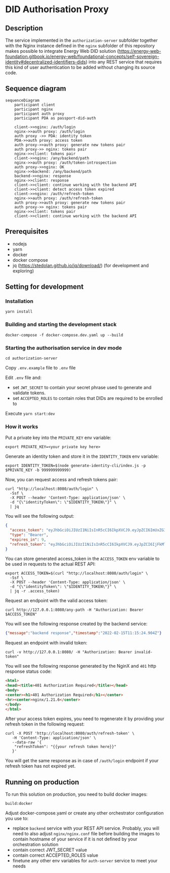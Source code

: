 # DID Authorisation Proxy

## Description
The service implemented in the `authorization-server` subfolder together with the Nginx instance defined in the `nginx`
subfolder of this repository makes possible to integrate Energy Web DID
solution (https://energy-web-foundation.gitbook.io/energy-web/foundational-concepts/self-sovereign-identity#decentralized-identifiers-dids)
into any REST service that requires this kind of user authentication to be added without changing its source code.

## Sequence diagram

```mermaid
sequenceDiagram
    participant client
    participant nginx
    participant auth proxy
    participant PDA as passport-did-auth
   
    client->>nginx: /auth/login
    nginx->>auth proxy: /auth/login
    auth proxy ->> PDA: identity token
    PDA->>auth proxy: access token
    auth proxy->>auth proxy: generate new tokens pair
    auth proxy->> nginx: tokens pair
    nginx->>client: tokens pair
    client->>nginx: /any/backend/path
    nginx->>auth proxy: /auth/token-introspection
    auth proxy->>nginx: OK
    nginx->>backend: /any/backend/path
    backend->>nginx: response
    nginx->>client: response
    client->>client: continue working with the backend API
    client->>client: detect access token expired
    client->>nginx: /auth/refresh-token
    nginx->>auth proxy: /auth/refresh-token
    auth proxy->>auth proxy: generate new tokens pair
    auth proxy->> nginx: tokens pair
    nginx->>client: tokens pair
    client->>client: continue working with the backend API
```

## Prerequisites
- nodejs
- yarn
- docker
- docker compose
- jq (https://stedolan.github.io/jq/download/) (for development and exploring)

## Setting for development

### Installation
```shell
yarn install
```

### Building and starting the development stack
```shell
docker-compose -f docker-compose.dev.yaml up --build
```

### Starting the authorisation service in dev mode
```shell
cd authorization-server
```
Copy `.env.example` file to `.env` file

Edit `.env` file and:
- set `JWT_SECRET` to contain your secret phrase used to generate and validate tokens.
- set `ACCEPTED_ROLES` to contain roles that DIDs are required to be enrolled to

Execute `yarn start:dev`

### How it works
Put a private key into the `PRIVATE_KEY` env variable:
```shell
export PRIVATE_KEY=<your private key here>
```

Generate an identity token and store it in the `IDENTITY_TOKEN` env variable:
```shell
export IDENTITY_TOKEN=$(node generate-identity-cli/index.js -p $PRIVATE_KEY -b 999999999999)
```

Now, you can request access and refresh tokens pair:
```shell
curl "http://localhost:8080/auth/login" \
  -Ssf \
  -X POST --header 'Content-Type: application/json' \
  -d "{\"identityToken\": \"$IDENTITY_TOKEN\"}" \
  | jq
```

You will see the following output:
```json
{
  "access_token": "eyJhbGciOiJIUzI1NiIsInR5cCI6IkpXVCJ9.eyJpZCI6ImUxZGI1Y2EyLTNlNTUtNDc5NC04N2U4LWNmMDM2YTNjYjBjMCIsImRpZCI6ImRpZDpldGhyOjB4ODJGY0IzMTM4NUVhQmUyNjFFNGU2MDAzYjlGMkNiMmFmMzRlMjY1NCIsInJvbGVzIjpbInJvbGUxLnJvbGVzLmFwcC10ZXN0Mi5hcHBzLmFydHVyLmlhbS5ld2MiXSwiaWF0IjoxNjQ0OTIzMjk5LCJleHAiOjE2NDQ5MjMzMDl9.XFR4V76W_6Ox8-ocVNDSGBNTLpdBNdo5kU1gvpnovOs",
  "type": "Bearer",
  "expires_in": 9,
  "refresh_token": "eyJhbGciOiJIUzI1NiIsInR5cCI6IkpXVCJ9.eyJpZCI6IjFkMTQ0M2JkLWFkOTktNGZhZC04ZTYyLTVmOGVlMzI2MWQ5YiIsImRpZCI6ImRpZDpldGhyOjB4ODJGY0IzMTM4NUVhQmUyNjFFNGU2MDAzYjlGMkNiMmFmMzRlMjY1NCIsInJvbGVzIjpbInJvbGUxLnJvbGVzLmFwcC10ZXN0Mi5hcHBzLmFydHVyLmlhbS5ld2MiXSwiaWF0IjoxNjQ0OTIzMjk5LCJleHAiOjE2NDQ5MjM4OTl9.1n8TiG1cPSZEfJdj209TQylWqKyU2BDXHUX4loGyggU"
}
```

You can store generated access_token in the `ACCESS_TOKEN` env variable to be used in requests to the actual REST API:

```shell
export ACCESS_TOKEN=$(curl "http://localhost:8080/auth/login" \
  -Ssf \
  -X POST --header 'Content-Type: application/json' \
  -d "{\"identityToken\": \"$IDENTITY_TOKEN\"}" \
  | jq -r .access_token) 
```

Request an endpoint with the valid access token:
```shell
curl http://127.0.0.1:8080/any-path -H "Authorization: Bearer $ACCESS_TOKEN"
```

You will see the following response created by the backend service:

```json
{"message":"backend response","timestamp":"2022-02-15T11:15:24.904Z"}
```

Request an endpoint with invalid token:
```shell
curl -v http://127.0.0.1:8080/ -H "Authorization: Bearer invalid-token"
```

You will see the following response generated by the NginX and `401` http response status code:
```html
<html>
<head><title>401 Authorization Required</title></head>
<body>
<center><h1>401 Authorization Required</h1></center>
<hr><center>nginx/1.21.6</center>
</body>
</html>
```

After your access token expires, you need to regenerate it by providing your refresh token in the following request:
```shell
curl -X POST 'http://localhost:8080/auth/refresh-token' \
   -H 'Content-Type: application/json' \
   --data-raw '{
    "refreshToken": "{{your refresh token here}}"
   }'
```

You will get the same response as in case of `/auth/login` endpoint if your refresh token has not expired yet.

## Running on production

To run this solution on production, you need to build docker images:
```shell
build:docker
```

Adjust docker-compose.yaml or create any other orchestrator configuration you use to:
- replace `backend` service with your REST API service. Probably, you will need to also adjust `nginx/nginx.conf` file 
before building the images to contain hostname of your service if it is not defined by your orchestration solution 
- contain correct JWT_SECRET value
- contain correct ACCEPTED_ROLES value
- finetune any other env variables for `auth-server` service to meet your needs
